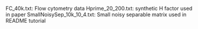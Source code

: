 FC_40k.txt: Flow cytometry data
Hprime_20_200.txt: synthetic H factor used in paper
SmallNoisySep_10k_10_4.txt: Small noisy separable matrix used in README tutorial